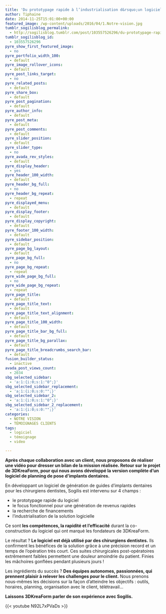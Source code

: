 ```yaml
---
title: 'Du prototypage rapide à l’industrialisation d&rsquo;un logiciel : le bilan de 3DKreaForm'
author: Tiphaine
date: 2014-11-25T15:01:00+00:00
featured_image: /wp-content/uploads/2016/04/1.Notre-vision.jpg
tumblr_sogilisblog_permalink:
  - http://sogilisblog.tumblr.com/post/103557526296/du-prototypage-rapide-à-lindustrialisation-dun
tumblr_sogilisblog_id:
  - 103557526296
pyre_show_first_featured_image:
  - no
pyre_portfolio_width_100:
  - default
pyre_image_rollover_icons:
  - default
pyre_post_links_target:
  - no
pyre_related_posts:
  - default
pyre_share_box:
  - default
pyre_post_pagination:
  - default
pyre_author_info:
  - default
pyre_post_meta:
  - default
pyre_post_comments:
  - default
pyre_slider_position:
  - default
pyre_slider_type:
  - no
pyre_avada_rev_styles:
  - default
pyre_display_header:
  - yes
pyre_header_100_width:
  - default
pyre_header_bg_full:
  - no
pyre_header_bg_repeat:
  - repeat
pyre_displayed_menu:
  - default
pyre_display_footer:
  - default
pyre_display_copyright:
  - default
pyre_footer_100_width:
  - default
pyre_sidebar_position:
  - default
pyre_page_bg_layout:
  - default
pyre_page_bg_full:
  - no
pyre_page_bg_repeat:
  - repeat
pyre_wide_page_bg_full:
  - no
pyre_wide_page_bg_repeat:
  - repeat
pyre_page_title:
  - default
pyre_page_title_text:
  - default
pyre_page_title_text_alignment:
  - default
pyre_page_title_100_width:
  - default
pyre_page_title_bar_bg_full:
  - default
pyre_page_title_bg_parallax:
  - default
pyre_page_title_breadcrumbs_search_bar:
  - default
fusion_builder_status:
  - inactive
avada_post_views_count:
  - 2034
sbg_selected_sidebar:
  - 'a:1:{i:0;s:1:"0";}'
sbg_selected_sidebar_replacement:
  - 'a:1:{i:0;s:0:"";}'
sbg_selected_sidebar_2:
  - 'a:1:{i:0;s:1:"0";}'
sbg_selected_sidebar_2_replacement:
  - 'a:1:{i:0;s:0:"";}'
categories:
  - NOTRE VISION
  - TÉMOIGNAGES CLIENTS
tags:
  - logiciel
  - témoignage
  - video

---
```

**Après chaque collaboration avec un client, nous proposons de réaliser une vidéo pour dresser un bilan de la mission réalisée. Retour sur le projet de 3DKreaForm, pour qui nous avons développé la version complète d’un logiciel de planning de pose d’implants dentaires.**

<!-- more -->

En développant un logiciel de génération de guides d’implants dentaires pour les chirurgiens dentistes, Sogilis est intervenu sur 4 champs :

  * le prototypage rapide du logiciel
  * le focus fonctionnel pour une génération de revenus rapides
  * la recherche de financements
  * l’industrialisation de la solution logicielle

Ce sont **les compétences, la rapidité et l’efficacité** durant la co-construction du logiciel qui ont marqué les fondateurs de 3DKreaForm.

Le résultat ? **Le logiciel est déjà utilisé par des chirurgiens dentistes.** Ils confirment les bénéfices de la solution grâce à une précision record et un temps de l&rsquo;opération très court. Ces suites chirurgicales post-opératoires extrêmement faibles permettent une douleur amoindrie du patient. Finies les mâchoires gonflées pendant plusieurs jours !

Les ingrédients du succès ? **Des équipes autonomes, passionnées, qui prennent plaisir à relever les challenges pour le client.** Nous prenons nous-mêmes les décisions sur la façon d&rsquo;atteindre les objectifs : outils, horaires, planning, organisation avec le client, télétravail…

**Laissons 3DKreaForm parler de son expérience avec Sogilis.**

{{< youtube N92L7xPVaDs >}}